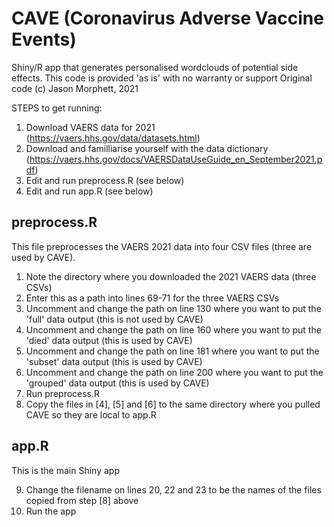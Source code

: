 # CAVE (Coronavirus Adverse Vaccine Events)
Shiny/R app that generates personalised wordclouds of potential side effects.
This code is provided 'as is' with no warranty or support
Original code (c) Jason Morphett, 2021

STEPS to get running:

1. Download VAERS data for 2021 (https://vaers.hhs.gov/data/datasets.html)
2. Download and familliarise yourself with the data dictionary (https://vaers.hhs.gov/docs/VAERSDataUseGuide_en_September2021.pdf)
3. Edit and run preprocess.R (see below)
4. Edit and run app.R (see below)


preprocess.R
------------
This file preprocesses the VAERS 2021 data into four CSV files (three are used by CAVE).

1. Note the directory where you downloaded the 2021 VAERS data (three CSVs)
2. Enter this as a path into lines 69-71 for the three VAERS CSVs 
3. Uncomment and change the path on line 130 where you want to put the 'full' data output (this is not used by CAVE)
4. Uncomment and change the path on line 160 where you want to put the 'died' data output (this is used by CAVE)
5. Uncomment and change the path on line 181 where you want to put the 'subset' data output (this is used by CAVE)
6. Uncomment and change the path on line 200 where you want to put the 'grouped' data output (this is used by CAVE)
7. Run preprocess.R
8. Copy the files in [4], [5] and [6] to the same directory where you pulled CAVE so they are local to app.R

app.R
-----
This is the main Shiny app

9. Change the filename on lines 20, 22 and 23 to be the names of the files copied from step [8] above
10. Run the app 
